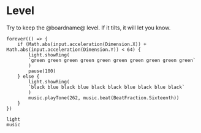 # Level

Try to keep the @boardname@ level. If it tilts, it will let you know.

```blocks
forever(() => {
    if (Math.abs(input.acceleration(Dimension.X)) + Math.abs(input.acceleration(Dimension.Y)) < 64) {
        light.showRing(
        `green green green green green green green green green green`
        )
        pause(100)
    } else {
        light.showRing(
        `black blue black blue black black blue black blue black`
        )
        music.playTone(262, music.beat(BeatFraction.Sixteenth))
    }
})
```

```package
light
music
```
